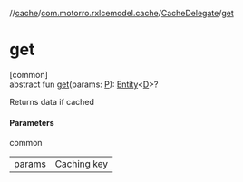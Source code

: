 //[cache](../../../index.md)/[com.motorro.rxlcemodel.cache](../index.md)/[CacheDelegate](index.md)/[get](get.md)

# get

[common]\
abstract fun [get](get.md)(params: [P](index.md)): [Entity](../../com.motorro.rxlcemodel.cache.entity/-entity/index.md)&lt;[D](index.md)&gt;?

Returns data if cached

#### Parameters

common

| | |
|---|---|
| params | Caching key |
